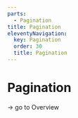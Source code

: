 ```yaml
---
parts:
  - Pagination
title: Pagination
eleventyNavigation:
  key: Pagination
  order: 30
  title: Pagination
---
```

# Pagination

-> go to Overview
